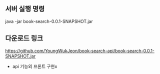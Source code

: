 ## 서버 실행 명령
java -jar book-search-0.0.1-SNAPSHOT.jar

## 다운로드 링크
https://github.com/YoungWukJeon/book-search-api/book-search-0.0.1-SNAPSHOT.jar

- api 기능외 프론트 구현x